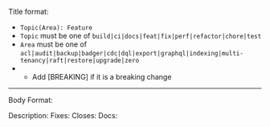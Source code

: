 Title format:

 - `Topic(Area): Feature`
 - `Topic` must be one of `build|ci|docs|feat|fix|perf|refactor|chore|test`
 - `Area` must be one of `acl|audit|backup|badger|cdc|dql|export|graphql|indexing|multi-tenancy|raft|restore|upgrade|zero`
 - * Add [BREAKING] if it is a breaking change

------------------
Body Format:

Description: <add description>
Fixes: <GitHub Issue>
Closes: <JIRA Issue>
Docs: <docs PR>
